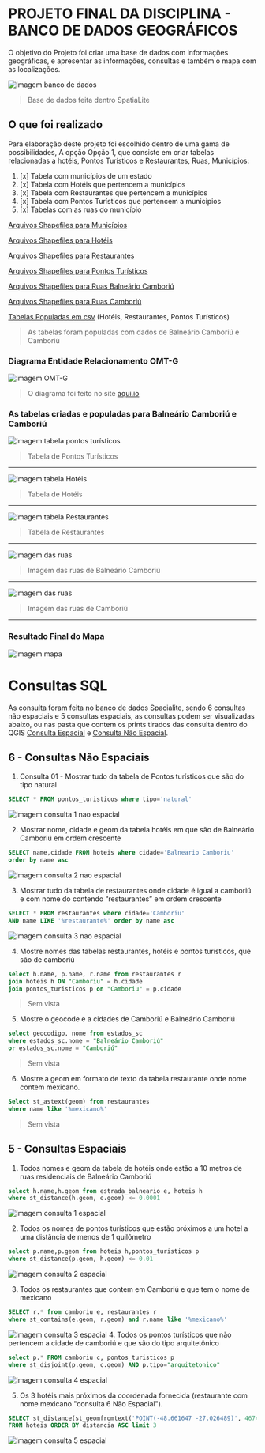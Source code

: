 # PROJETO FINAL DA DISCIPLINA - BANCO DE DADOS GEOGRÁFICOS

O objetivo do Projeto foi criar uma base de dados com informações geográficas, e apresentar as informações, consultas e também o mapa com as localizações.

![imagem banco de dados](/Img/Banco_de_dados/Banco_de_dados.png)
> Base de dados feita dentro SpatiaLite


## O que foi realizado

Para elaboração deste projeto foi escolhido dentro de uma gama de possibilidades, A opção Opção 1, que consiste em criar tabelas relacionadas a hotéis, Pontos Turísticos e Restaurantes, Ruas, Municípios:

1. [x] Tabela com municípios de um estado
2. [x] Tabela com Hotéis que pertencem a municípios
3. [x] Tabela com Restaurantes que pertencem a municípios
4. [x] Tabela com Pontos Turísticos que pertencem a municípios
5. [x] Tabelas com as ruas do município


[Arquivos Shapefiles para Municípios](/Estados/SC/)

[Arquivos Shapefiles para Hotéis](/Tabelas_populadas/Hoteis/)

[Arquivos Shapefiles para Restaurantes](/Tabelas_populadas/Restaurantes/)

[Arquivos Shapefiles para Pontos Turísticos](/Tabelas_populadas/Pontos_turisticos/)

[Arquivos Shapefiles para Ruas Balneário Camboriú](/Estradas/Balneario_camboriu/)

[Arquivos Shapefiles para Ruas Camboriú](/Estradas/Camboriu/)

[Tabelas Populadas em csv](/Tabelas_populadas/csv/) (Hotéis, Restaurantes, Pontos Turísticos)
> As tabelas foram populadas com dados de Balneário Camboriú e Camboriú
### Diagrama Entidade Relacionamento OMT-G

![imagem OMT-G](/Img/Banco_de_dados/Diagrama_omt-g.png)
> O diagrama foi feito no site [aqui.io](http://aqui.io/omtg/#)

### As tabelas criadas e populadas para Balneário Camboriú e Camboriú
![imagem tabela pontos turísticos](/Img/Banco_de_dados/Tabela_pontosTuristicos.png)
> Tabela de Pontos Turísticos
---
![imagem tabela Hotéis](/Img/Banco_de_dados/Tabela_hoteis.png)
> Tabela de Hotéis
---
![imagem tabela Restaurantes](/Img/Banco_de_dados/Tabela_restaurantes.png)
> Tabela de Restaurantes
---
![imagem das ruas](/Img/Mapa_qgis/Ruas_balnearioCamboriu.png)
> Imagem das ruas de Balneário Camboriú
---
![imagem das ruas](/Img/Mapa_qgis/Ruas_camboriu.png)
> Imagem das ruas de Camboriú
--- 
### Resultado Final do Mapa
![imagem mapa](/Img/Mapa_qgis/MapaPopulado.png)

# Consultas SQL
As consulta foram feita no banco de dados Spacialite, sendo 6 consultas não espaciais e 5 consultas espaciais, as consultas podem ser visualizadas abaixo, ou nas pasta que contem os prints tirados das consulta dentro do QGIS [Consulta Espacial](/Img/Consulta_espacial/) e [Consulta Não Espacial](/Img/Consulta_nao_espacial/).

## 6 - Consultas Não Espaciais

1. Consulta 01 - Mostrar tudo da tabela de Pontos turísticos que são do tipo natural

```sql
SELECT * FROM pontos_turisticos where tipo='natural'
```
![imagem consulta 1 nao espacial](/Img/Consulta_nao_espacial/Consulta-01_Vista_N_Espacial.png)

2. Mostrar nome, cidade e geom da tabela hotéis em que são de Balneário Camboriú em ordem crescente

```sql
SELECT name,cidade FROM hoteis where cidade='Balneario Camboriu' 
order by name asc
```
![imagem consulta 2 nao espacial](/Img/Consulta_nao_espacial/Consulta-02_Vista_N_Espacial.png)

3. Mostrar tudo da tabela de restaurantes onde cidade é igual a camboriú e com nome do contendo “restaurantes” em ordem crescente

```sql
SELECT * FROM restaurantes where cidade='Camboriu' 
AND name LIKE '%restaurante%' order by name asc
```
![imagem consulta 3 nao espacial](/Img/Consulta_nao_espacial/Consulta-03_Vista_N_Espacial.png)

4. Mostre nomes das tabelas restaurantes, hotéis e pontos turísticos, que são de camboriú

```sql
select h.name, p.name, r.name from restaurantes r
join hoteis h ON "Camboriu" = h.cidade
join pontos_turisticos p on "Camboriu" = p.cidade
```
> Sem vista

5. Mostre o geocode e a cidades de Camboriú e Balneário Camboriú

```sql
select geocodigo, nome from estados_sc  
where estados_sc.nome = "Balneário Camboriú" 
or estados_sc.nome = "Camboriú"
```
> Sem vista

6. Mostre a geom em formato de texto da tabela restaurante onde nome contem mexicano.
```sql
Select st_astext(geom) from restaurantes 
where name like '%mexicano%'
```
> Sem vista
## 5 - Consultas Espaciais

1. Todos nomes e geom da tabela de hotéis onde estão a 10 metros de ruas residenciais de Balneário Camboriú

```sql
select h.name,h.geom from estrada_balneario e, hoteis h 
where st_distance(h.geom, e.geom) <= 0.0001
```
![imagem consulta 1 espacial](/Img/Consulta_espacial/Consulta-01_Vista_Espacial.png)

2. Todos os nomes de pontos turísticos que estão próximos a um hotel a uma distância de menos de 1 quilômetro

```sql
select p.name,p.geom from hoteis h,pontos_turisticos p 
where st_distance(p.geom, h.geom) <= 0.01
```
![imagem consulta 2 espacial](/Img/Consulta_espacial/Consulta-02_Vista_Espacial.png)

3. Todos os restaurantes que contem em Camboriú e que tem o nome de mexicano

```sql
SELECT r.* from camboriu e, restaurantes r 
where st_contains(e.geom, r.geom) and r.name like '%mexicano%'
```
![imagem consulta 3 espacial](/Img/Consulta_espacial/Consulta-03_Vista_Espacial.png)
4. Todos os pontos turísticos que não pertencem a cidade de camboriú e que são do tipo arquitetônico

```sql
select p.* FROM camboriu c, pontos_turisticos p 
where st_disjoint(p.geom, c.geom) AND p.tipo="arquitetonico"
```
![imagem consulta 4 espacial](/Img/Consulta_espacial/Consulta-04_Vista_Espacial.png)

5. Os 3 hotéis mais próximos da coordenada fornecida (restaurante com nome mexicano "consulta 6 Não Espacial").

```sql
SELECT st_distance(st_geomfromtext('POINT(-48.661647 -27.026489)', 4674), geom) AS distancia, * 
FROM hoteis ORDER BY distancia ASC limit 3
```
![imagem consulta 5 espacial](/Img/Consulta_espacial/Consulta-05_Vista_Espacial.png)

